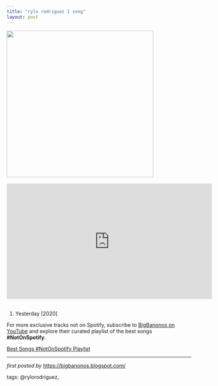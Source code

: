 ```yaml
---
title: "rylo rodriguez 1 song"
layout: post
---
```

<div class="separator" >
<a href="https://cdn.cltampa.com/files/base/scomm/cltampa/image/2019/07/960w/rylorodriguez_IG.5d2f613a6d5a8.jpg" imageanchor="1"><img border="0" data-original-height="800" data-original-width="800" height="400" src="https://cdn.cltampa.com/files/base/scomm/cltampa/image/2019/07/960w/rylorodriguez_IG.5d2f613a6d5a8.jpg" width="400" /></a></div>
<br />
<iframe allow="accelerometer; autoplay; encrypted-media; gyroscope; picture-in-picture" allowfullscreen="" frameborder="0" height="315" src="https://www.youtube.com/embed/videoseries?list=PLtuNtuTatqI1zncB6wa1h6ElhjaDc5Xn7" width="560"></iframe><br />
<br />
<ol>
<li>Yesterday [2020]</li>
</ol>


<!--Subscribe and Playlist Links-->
<div>
    <p>For more exclusive tracks not on Spotify, subscribe to <a href="https://www.youtube.com/@BigBanonos" target="_blank">BigBanonos on YouTube</a> and explore their curated playlist of the best songs <strong>#NotOnSpotify</strong>.</p>
    <p><a href="https://www.youtube.com/playlist?list=PLtuNtuTatqI0kFahUCbtbfenC_ET5O_tr" target="_blank">Best Songs #NotOnSpotify Playlist<br /></a></p></div>

<hr />

<p><em>first posted by</em> <a href="https://bigbanonos.blogspot.com/" rel="noopener" target="_new">https://bigbanonos.blogspot.com/</a></p>

<p>tags: @rylorodriguez,</p>
